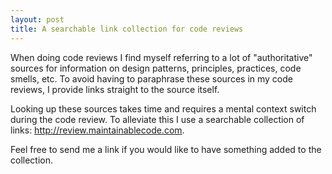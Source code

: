 ```yaml
---
layout: post
title: A searchable link collection for code reviews
---
```


When doing code reviews I find myself referring to a lot of "authoritative" sources for 
information on design patterns, principles, practices, code smells, etc. To avoid having 
to paraphrase these sources in my code reviews, I provide links straight to the source itself.

Looking up these sources takes time and requires a mental context switch during the code review. 
To alleviate this I use a searchable collection of links: http://review.maintainablecode.com.

Feel free to send me a link if you would like to have something added to the collection.